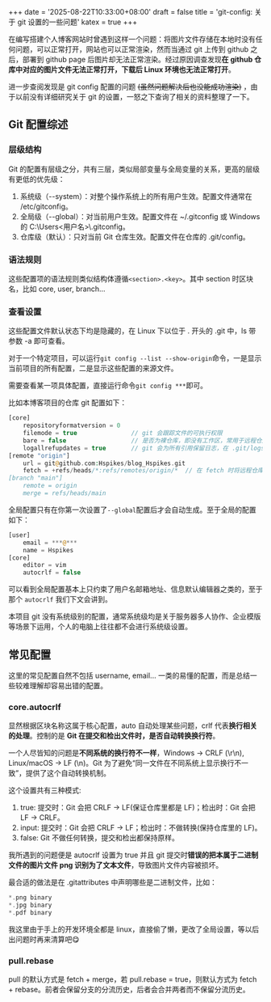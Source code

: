 +++
date = '2025-08-22T10:33:00+08:00'
draft = false
title = 'git-config: 关于 git 设置的一些问题'
katex = true
+++

在编写搭建个人博客网站时曾遇到这样一个问题：将图片文件存储在本地时没有任何问题，可以正常打开，网站也可以正常渲染，然而当通过 git 上传到 github 之后，部署到 github page 后图片却无法正常渲染。经过原因调查发现**在 github 仓库中对应的图片文件无法正常打开，下载后 Linux 环境也无法正常打开**。

进一步查阅发现是 git config 配置的问题 ~~(虽然问题解决后也没能成功渲染)~~ ，由于以前没有详细研究关于 git 的设置，一怒之下查询了相关的资料整理了一下。

## Git 配置综述

### 层级结构

Git 的配置有层级之分，共有三层，类似局部变量与全局变量的关系，更高的层级有更低的优先级：

1. 系统级（--system）：对整个操作系统上的所有用户生效。配置文件通常在 /etc/gitconfig。
2. 全局级（--global）：对当前用户生效。配置文件在 ~/.gitconfig 或 Windows 的 C:\Users\<用户名>\\.gitconfig。
3. 仓库级（默认）：只对当前 Git 仓库生效。配置文件在仓库的 .git/config。

### 语法规则

这些配置项的语法规则类似结构体遵循```<section>.<key>```。其中 section 时区块名，比如 core, user, branch...


### 查看设置

这些配置文件默认状态下均是隐藏的，在 Linux 下以位于 . 开头的 .git 中，ls 带参数 -a 即可查看。

对于一个特定项目，可以运行```git config --list --show-origin```命令，一是显示当前项目的所有配置，二是显示这些配置的来源文件。

需要查看某一项具体配置，直接运行命令```git config ***```即可。

比如本博客项目的仓库 git 配置如下：

```php
[core]
	repositoryformatversion = 0
	filemode = true               // git 会跟踪文件的可执行权限
	bare = false                  // 是否为裸仓库，即没有工作区，常用于远程仓库
	logallrefupdates = true       // git 会为所有引用保留日志，在 .git/logs/ 中
[remote "origin"]
	url = git@github.com:Hspikes/blog_Hspikes.git
	fetch = +refs/heads/*:refs/remotes/origin/*  // 在 fetch 时将远程仓库所有分支都同步到本地
[branch "main"]
	remote = origin
	merge = refs/heads/main
```

全局配置只有在你第一次设置了```--global```配置后才会自动生成。至于全局的配置如下：

```php
[user]
	email = ***@***
	name = Hspikes
[core]
	editor = vim
	autocrlf = false
```

可以看到全局配置基本上只约束了用户名邮箱地址、信息默认编辑器之类的，至于那个 ```autocrlf``` 我们下文会讲到。

本项目 git 没有系统级别的配置，通常系统级均是关于服务器多人协作、企业模版等场景下运用，个人的电脑上往往都不会进行系统级设置。

## 常见配置

这里的常见配置自然不包括 username, email... 一类的易懂的配置，而是总结一些较难理解却容易出错的配置。

### core.autocrlf

显然根据区块名称这属于核心配置，auto 自动处理某些问题，crlf 代表**换行相关的处理**。控制的是 **Git 在提交和检出文件时，是否自动转换换行符**。

一个人尽皆知的问题是**不同系统的换行符不一样**，Windows → CRLF (\r\n), Linux/macOS → LF (\n)。Git 为了避免“同一文件在不同系统上显示换行不一致”，提供了这个自动转换机制。

这个设置共有三种模式:

1. true: 提交时：Git 会把 CRLF → LF(保证仓库里都是 LF)；检出时：Git 会把 LF → CRLF。
2. input: 提交时：Git 会把 CRLF → LF；检出时：不做转换(保持仓库里的 LF)。
3. false: Git 不做任何转换，提交和检出都保持原样。

我所遇到的问题便是 autocrlf 设置为 true 并且 git 提交时**错误的把本属于二进制文件的图片文件 png 识别为了文本文件**，导致图片文件内容被损坏。

最合适的做法是在 .gitattributes 中声明哪些是二进制文件，比如：

```php
*.png binary
*.jpg binary
*.pdf binary
```

我这里由于手上的开发环境全都是 linux，直接偷了懒，更改了全局设置，等以后出问题时再来清算吧😋

### pull.rebase

pull 的默认方式是 fetch + merge，若 pull.rebase = true，则默认方式为 fetch + rebase。前者会保留分支的分流历史，后者会合并两者而不保留分流历史。